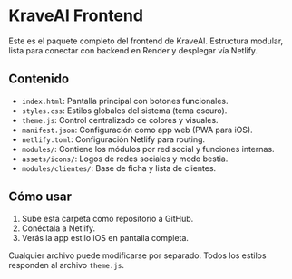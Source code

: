 # KraveAI Frontend

Este es el paquete completo del frontend de KraveAI. Estructura modular, lista para conectar con backend en Render y desplegar vía Netlify.

## Contenido
- `index.html`: Pantalla principal con botones funcionales.
- `styles.css`: Estilos globales del sistema (tema oscuro).
- `theme.js`: Control centralizado de colores y visuales.
- `manifest.json`: Configuración como app web (PWA para iOS).
- `netlify.toml`: Configuración Netlify para routing.
- `modules/`: Contiene los módulos por red social y funciones internas.
- `assets/icons/`: Logos de redes sociales y modo bestia.
- `modules/clientes/`: Base de ficha y lista de clientes.

## Cómo usar
1. Sube esta carpeta como repositorio a GitHub.
2. Conéctala a Netlify.
3. Verás la app estilo iOS en pantalla completa.

Cualquier archivo puede modificarse por separado. Todos los estilos responden al archivo `theme.js`.